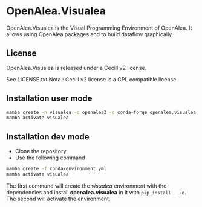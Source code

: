 # OpenAlea.Visualea

OpenAlea.Visualea is the Visual Programming Environment of OpenAlea. It allows using OpenAlea packages 
and to build dataflow graphically.


## License

OpenAlea.Visualea is released under a Cecill v2 license.

See LICENSE.txt
Nota : Cecill v2 license is a GPL compatible license.

## Installation user mode

```bash
mamba create -n visualea -c openalea3 -c conda-forge openalea.visualea
mamba activate visualea
```

## Installation dev mode

- Clone the repository
- Use the following command
    
```bash
mamba create -f conda/environment.yml 
mamba activate visualea
```

The first command will create the *visualea* environment with the dependencies and install 
**openalea.visualea** in it with     `pip install . -e`. The second will activate the environment.

